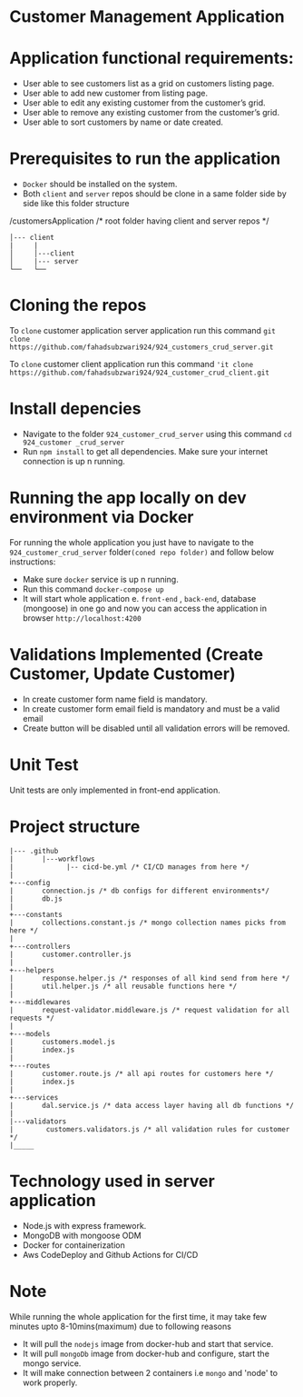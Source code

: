 ﻿# Customer Management Application

# Application functional requirements:
-	User able to see customers list as a grid on customers listing page.
-	User able to add new customer from listing page.
-	User able to edit any existing customer from the customer’s grid.
-	User able to remove any existing customer from the customer’s grid.
-	User able to sort customers by name or date created.


#  Prerequisites to run the application
-	`Docker` should be installed on the system.
-	Both `client` and `server` repos should be clone in a same folder side by side like this folder structure 

/customersApplication  /* root folder having client and server repos */

```
│--- client
|     |
│     │---client   
│     |--- server
└──   └──  
```


#  Cloning the repos
To `clone` customer application server application run this command
`git clone https://github.com/fahadsubzwari924/924_customers_crud_server.git`

To `clone` customer client application run this command
`'it clone https://github.com/fahadsubzwari924/924_customer_crud_client.git`

# Install depencies
-	Navigate to the folder `924_customer_crud_server` using this command `cd 924_customer _crud_server`
-	Run `npm install` to get all dependencies. Make sure your internet connection is up n running.


# Running the app locally on dev environment via Docker
For running the whole application you just have to navigate to the `924_customer_crud_server` folder`(coned repo folder)` and follow below instructions:
-	Make sure `docker` service is up n running. 
-	Run this command `docker-compose up`
-	It will start whole application e. `front-end` , `back-end`, database (mongoose) in one go and now you can access the application in browser `http://localhost:4200`

# Validations Implemented (Create Customer, Update Customer)
-	In create customer form name field is mandatory.
-	In create customer form email field is mandatory and must be a valid email
-	Create button will be disabled until all validation errors will be removed.

# Unit Test 
Unit tests are only implemented in front-end application.



#  Project structure
```
|--- .github
|       |---workflows
|             |-- cicd-be.yml /* CI/CD manages from here */
|           
+---config
|       connection.js /* db configs for different environments*/
|       db.js
|       
+---constants
|       collections.constant.js /* mongo collection names picks from here */
|       
+---controllers
|       customer.controller.js
|       
+---helpers
|       response.helper.js /* responses of all kind send from here */
|       util.helper.js /* all reusable functions here */
|       
+---middlewares
|       request-validator.middleware.js /* request validation for all requests */
|       
+---models
|       customers.model.js
|       index.js
|         
+---routes
|       customer.route.js /* all api routes for customers here */
|       index.js
|       
+---services
|       dal.service.js /* data access layer having all db functions */
|       
|---validators
|        customers.validators.js /* all validation rules for customer */
|_____
```
        
# Technology used in server application
-	Node.js with express framework.
-	MongoDB with mongoose ODM
-	Docker for containerization
-	Aws CodeDeploy and Github Actions for CI/CD


# Note
While running the whole application for the first time, it may take few minutes upto 8-10mins(maximum) due to following reasons

-	It will pull the `nodejs` image from docker-hub and start that service.
-	It will pull `mongoDb` image from docker-hub and configure, start the mongo service.
-	It will make connection between 2 containers i.e `mongo` and 'node' to work properly.

